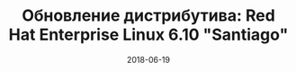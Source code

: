 ---
layout: post
title: "Обновление дистрибутива: Red Hat Enterprise Linux 6.10 \"Santiago\""
date: 2018-06-19   
---
